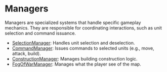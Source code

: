 # Managers

Managers are specialized systems that handle specific gameplay mechanics. They are responsible for coordinating interactions, such as unit selection and command issuance.

- [SelectionManager](./selection_manager.md): Handles unit selection and deselection.
- [CommandManager](./command_manager.md): Issues commands to selected units (e.g., move, attack, build).
- [ConstructionManager](./construction_manager.md): Manages building construction logic.
- [FogOfWarManager](../features/vision/fog_of_war_manager.md): Manages what the player see of the map.
